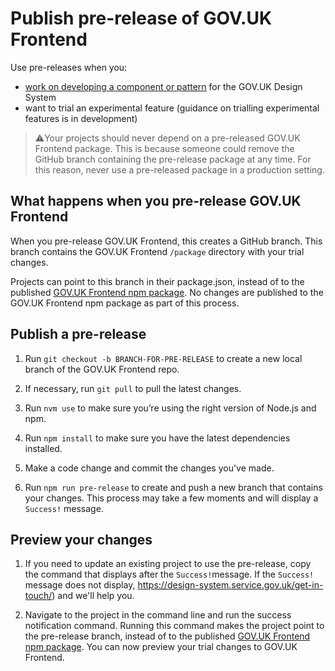 # Publish pre-release of GOV.UK Frontend

Use pre-releases when you:
- [work on developing a component or pattern](https://design-system.service.gov.uk/community/develop-a-component-or-pattern/) for the GOV.UK Design System
- want to trial an experimental feature (guidance on trialling experimental features is in development)

> :warning:Your projects should never depend on a pre-released GOV.UK Frontend package. This is because someone could remove the GitHub branch containing the pre-release package at any time. For this reason, never use a pre-released package in a production setting.

## What happens when you pre-release GOV.UK Frontend

When you pre-release GOV.UK Frontend, this creates a GitHub branch. This branch contains the GOV.UK Frontend `/package` directory with your trial changes.

Projects can point to this branch in their package.json, instead of to the published [GOV.UK Frontend npm package](https://www.npmjs.com/package/govuk-frontend). No changes are published to the GOV.UK Frontend npm package as part of this process.

## Publish a pre-release

1. Run `git checkout -b BRANCH-FOR-PRE-RELEASE` to create a new local branch of the GOV.UK Frontend repo.

2. If necessary, run `git pull` to pull the latest changes.

3. Run `nvm use` to make sure you’re using the right version of Node.js and npm.

4. Run `npm install` to make sure you have the latest dependencies installed.

5. Make a code change and commit the changes you've made.

6. Run `npm run pre-release` to create and push a new branch that contains your changes. This process may take a few moments and will display a `Success!` message.

## Preview your changes

1. If you need to update an existing project to use the pre-release, copy the command that displays after the `Success!`message. If the `Success!` message does not display, https://design-system.service.gov.uk/get-in-touch/) and we'll help you.

2. Navigate to the project in the command line and run the success notification command. Running this command makes the project point to the pre-release branch, instead of to the published [GOV.UK Frontend npm package](https://www.npmjs.com/package/govuk-frontend). You can now preview your trial changes to GOV.UK Frontend.
